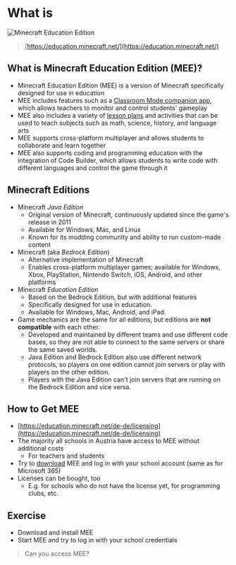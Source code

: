 # What is

![Minecraft Education Edition](https://education.minecraft.net/content/dam/education-edition/logos/education-minecraft-logo.svg)

> [https://education.minecraft.net/](https://education.minecraft.net/)


## What is Minecraft Education Edition (MEE)?

* Minecraft <!-- .element: class="fragment" --> Education Edition (MEE) is a version of Minecraft specifically designed for use in education
* MEE <!-- .element: class="fragment" --> includes features such as a [Classroom Mode companion app](https://education.minecraft.net/de-de/trainings/install-use-classroom-mode-for-minecraft), which allows teachers to monitor and control students' gameplay
* MEE <!-- .element: class="fragment" --> also includes a variety of [lesson plans](https://education.minecraft.net/de-de/resources/explore-lessons) and activities that can be used to teach subjects such as math, science, history, and language arts
* MEE <!-- .element: class="fragment" --> supports cross-platform multiplayer and allows students to collaborate and learn together
* MEE <!-- .element: class="fragment" --> also supports coding and programming education with the integration of Code Builder, which allows students to write code with different languages and control the game through it


## Minecraft Editions

* Minecraft <!-- .element: class="fragment" --> *Java Edition*
  * Original version of Minecraft, continuously updated since the game's release in 2011
  * Available for Windows, Mac, and Linux
  * Known for its modding community and ability to run custom-made content
* Minecraft <!-- .element: class="fragment" --> (aka *Bedrock Edition*)
  * Alternative implementation of Minecraft
  * Enables cross-platform multiplayer games; available for Windows, Xbox, PlayStation, Nintendo Switch, iOS, Android, and other platforms
* Minecraft <!-- .element: class="fragment" --> *Education Edition*
  * Based on the Bedrock Edition, but with additional features
  * Specifically designed for use in education. 
  * Available for Windows, Mac, Android, and iPad.
* Game mechanics are the same for all editions, but editions <!-- .element: class="fragment" --> are **not compatible** with each other.
  * Developed and maintained by different teams and use different code bases, so they are not able to connect to the same servers or share the same saved worlds.
  * Java Edition and Bedrock Edition also use different network protocols, so players on one edition cannot join servers or play with players on the other edition.
  * Players with the Java Edition can't join servers that are running on the Bedrock Edition and vice versa.


## How to Get MEE

* [https://education.minecraft.net/de-de/licensing](https://education.minecraft.net/de-de/licensing)
* The <!-- .element: class="fragment" --> majority all schools in Austria have access to MEE without additional costs
  * For teachers and students
* Try <!-- .element: class="fragment" --> to [download](https://education.minecraft.net/de-de/get-started/download) MEE and log in with your school account (same as for Microsoft 365)
* Licenses <!-- .element: class="fragment" --> can be bought, too
  * E.g. for schools who do not have the license yet, for programming clubs, etc.


## Exercise

* Download and install MEE
* Start MEE and try to log in with your school credentials

> Can you access MEE?
